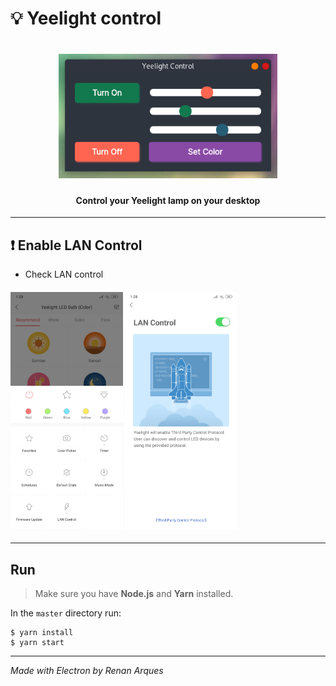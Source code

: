 # :bulb: Yeelight control
<h1 align="center">
    <img src=".github/preview.png" width="350px" />
</h1>
<h4 align="center">
    Control your Yeelight lamp on your desktop
</h4>

---

## :exclamation: Enable LAN Control

- Check LAN control

<h4>
    <img src=".github/tutorial1.png" width="180px" />
    <img src=".github/tutorial2.png" width="180px" />
</h4>

-----

## Run

> Make sure you have **Node.js** and **Yarn** installed.

In the ``master`` directory run:

```
$ yarn install
$ yarn start
```

---

*Made with Electron by Renan Arques*